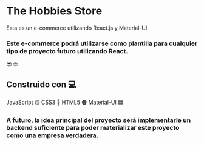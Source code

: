 # The Hobbies Store
Esta es un e-commerce utilizando React.js y Material-UI

### Este e-commerce podrá utilizarse como plantilla para cualquier tipo de proyecto futuro utilizando React. 
:sunglasses: :nerd_face:


## Construido con :computer:
JavaScript 🟡
CSS3 🔵
HTML5 🟠
Material-UI 🟦

### A futuro, la idea principal del proyecto será implementarle un backend suficiente para poder materializar este proyecto como una empresa verdadera. 









